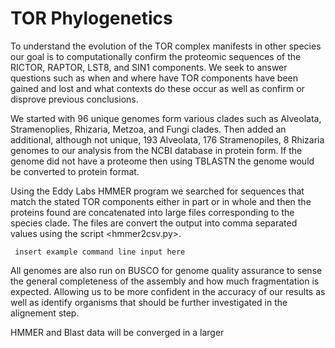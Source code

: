 # TOR Phylogenetics

To understand the evolution of the TOR complex manifests in other species our goal is to 
computationally confirm the proteomic sequences of the RICTOR, RAPTOR, LST8, and SIN1 components.
We seek to answer questions such as when and where have TOR components have been gained and lost
and what contexts do these occur as well as confirm or disprove previous conclusions.

We started with 96 unique genomes form various clades such as Alveolata, Stramenoplies, Rhizaria, 
Metzoa, and Fungi clades. Then added an additional, although not unique, 193 Alveolata, 176 Stramenopiles, 
8 Rhizaria genomes to our analysis from the NCBI database in protein form. If the genome did not have 
a proteome then using TBLASTN the genome would be converted to protein format. 

Using the Eddy Labs HMMER program we searched for sequences that match the stated TOR components 
either in part or in whole and then the proteins found are concatenated into large files 
corresponding to the species clade. The files are convert the output into comma separated values 
using the script <hmmer2csv.py>. 

```
 insert example command line input here 
```
All genomes are also run on BUSCO for genome quality assurance to sense the general completeness of 
the assembly and how much fragmentation is expected. Allowing us to be more confident in the accuracy
of our results as well as identify organisms that should be further investigated in the alignement step.

HMMER and Blast data will be converged in a larger  



